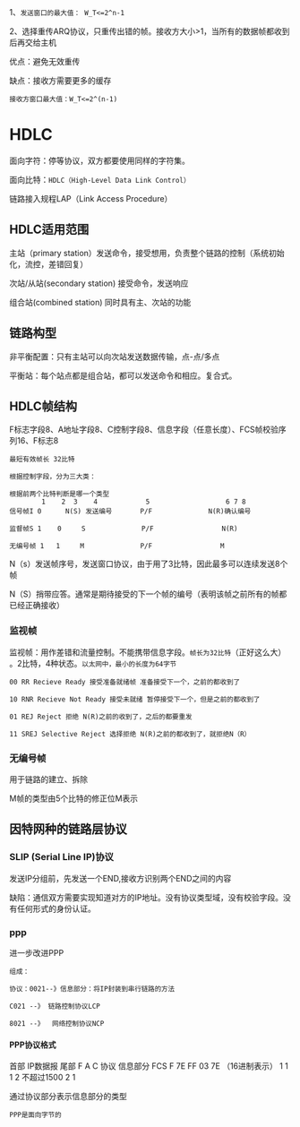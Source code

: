 1、`发送窗口的最大值： W_T<=2^n-1`

2、选择重传ARQ协议，只重传出错的帧。接收方大小>1，当所有的数据帧都收到后再交给主机

优点：避免无效重传

缺点：接收方需要更多的缓存

`接收方窗口最大值：W_T<=2^(n-1)`

# HDLC
面向字符：停等协议，双方都要使用同样的字符集。

面向比特：`HDLC（High-Level Data Link Control）`

链路接入规程LAP（Link Access Procedure）

## HDLC适用范围
主站（primary station）发送命令，接受想用，负责整个链路的控制（系统初始化，流控，差错回复）

次站/从站(secondary station) 接受命令，发送响应

组合站(combined station) 同时具有主、次站的功能

## 链路构型
非平衡配置：只有主站可以向次站发送数据传输，点-点/多点

平衡站：每个站点都是组合站，都可以发送命令和相应。复合式。

## HDLC帧结构
F标志字段8、A地址字段8、C控制字段8、信息字段（任意长度）、FCS帧校验序列16、F标志8

`最短有效帧长 32比特`

```
根据控制字段，分为三大类：

根据前两个比特判断是哪一个类型
        1    2  3    4            5                   6 7 8   
信号帧I 0      N(S) 发送编号       P/F              N(R)确认编号       

监督帧S 1    0     S              P/F                 N(R)

无编号帧 1   1     M              P/F                 M

```
N（s）发送帧序号，发送窗口协议，由于用了3比特，因此最多可以连续发送8个帧

N（S）捎带应答。通常是期待接受的下一个帧的编号（表明该帧之前所有的帧都已经正确接收）

### 监视帧
监视帧：用作差错和流量控制。不能携带信息字段。`帧长为32比特`（正好这么大） 。2比特，4种状态。`以太网中，最小的长度为64字节`

```
00 RR Recieve Ready 接受准备就绪帧 准备接受下一个，之前的都收到了

10 RNR Recieve Not Ready 接受未就绪 暂停接受下一个，但是之前的都收到了

01 REJ Reject 拒绝 N(R)之前的收到了，之后的都要重发

11 SREJ Selective Reject 选择拒绝 N(R)之前的都收到了，就拒绝N（R）
```

### 无编号帧
用于链路的建立、拆除

M帧的类型由5个比特的修正位M表示

## 因特网种的链路层协议
### SLIP (Serial Line IP)协议

发送IP分组前，先发送一个END,接收方识别两个END之间的内容

缺陷：通信双方需要实现知道对方的IP地址。没有协议类型域，没有校验字段。没有任何形式的身份认证。

### ppp
进一步改进PPP

```
组成：

协议：0021--》信息部分：将IP封装到串行链路的方法

C021 --》 链路控制协议LCP

8021 --》  网络控制协议NCP
```

#### PPP协议格式
首部             IP数据报       尾部
F  A   C   协议  信息部分     FCS  F
7E FF  03                         7E  （16进制表示）
1  1   1    2   不超过1500    2    1

通过协议部分表示信息部分的类型

`PPP是面向字节的 `










